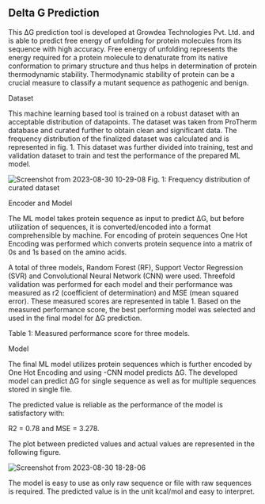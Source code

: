 ## Delta G Prediction

This ΔG prediction tool is developed at Growdea Technologies Pvt. Ltd. and is able to predict free energy of unfolding for protein molecules from its sequence with high accuracy. Free energy of unfolding represents the energy required for a protein molecule to denaturate from its native conformation to primary structure and thus helps in determination of protein thermodynamic stability. Thermodynamic stability of protein can be a crucial measure to classify a mutant sequence as pathogenic and benign. 

Dataset 

This machine learning based tool is trained on a robust dataset with an acceptable distribution of datapoints. The dataset was taken from ProTherm database and curated further to obtain clean and significant data. The frequency distribution of the finalized dataset was calculated and is represented in fig. 1. This dataset was further divided into training, test and validation dataset to train and test the performance of the prepared ML model.

![Screenshot from 2023-08-30 10-29-08](https://github.com/Growdeatechnology/Delta-G-Prediction/assets/72397529/851978c9-09e9-45b2-9dbd-9346248b3800)
Fig. 1: Frequency distribution of curated dataset 

Encoder and Model 

The ML model takes protein sequence as input to predict ΔG, but before utilization of sequences, it is converted/encoded into a format comprehensible by machine. For encoding of protein sequences One Hot Encoding was performed which converts protein sequence into a matrix of 0s and 1s based on the amino acids. 

A total of three models, Random Forest (RF), Support Vector Regression (SVR) and Convolutional Neural Network (CNN) were used. Threefold validation was performed for each model and their performance was measured as r2 (coefficient of determination) and MSE (mean squared error). These measured scores are represented in table 1. Based on the measured performance score, the best performing model was selected and used in the final model for ΔG prediction. 

Table 1: Measured performance score for three models. 

Model 

The final ML model utilizes protein sequences which is further encoded by One Hot Encoding and using -CNN model predicts ΔG. The developed model can predict ΔG for single sequence as well as for multiple sequences stored in single file.  

The predicted value is reliable as the performance of the model is satisfactory with: 

R2 = 0.78 and MSE = 3.278. 

The plot between predicted values and actual values are represented in the following figure.

![Screenshot from 2023-08-30 18-28-06](https://github.com/Growdeatechnology/Delta-G-Prediction/assets/72397529/dacc87a2-d28e-4ae7-94bd-c3eaceab77ad)

The model is easy to use as only raw sequence or file with raw sequences is required. The predicted value is in the unit kcal/mol and easy to interpret. 
